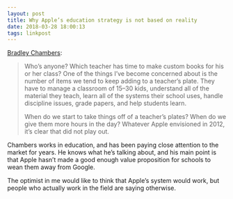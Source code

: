 ```yaml
---
layout: post
title: Why Apple’s education strategy is not based on reality
date: 2018-03-28 18:00:13
tags: linkpost
---
```


[Bradley Chambers][1]:

> Who’s anyone? Which teacher has time to make custom books for his or her class? One of the things I’ve become concerned about is the number of items we tend to keep adding to a teacher’s plate. They have to manage a classroom of 15–30 kids, understand all of the material they teach, learn all of the systems their school uses, handle discipline issues, grade papers, and help students learn. 
> 
> When do we start to take things off of a teacher’s plates? When do we give them more hours in the day? Whatever Apple envisioned in 2012, it’s clear that did not play out.

Chambers works in education, and has been paying close attention to the market for years. He knows what he’s talking about, and his main point is that Apple hasn’t made a good enough value proposition for schools to wean them away from Google. 

The optimist in me would like to think that Apple’s system would work, but people who actually work in the field are saying otherwise. 

[1]:	https://9to5mac.com/2018/03/28/making-the-grade-why-apples-education-strategy-is-not-based-on-reality/